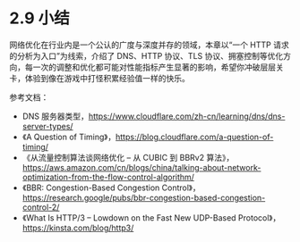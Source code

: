 # 2.9 小结


网络优化在行业内是一个公认的广度与深度并存的领域，本章以“一个 HTTP 请求的分析为入口”为线索，介绍了 DNS、HTTP 协议、TLS 协议、拥塞控制等优化方向，每一次的调整和优化都可能对性能指标产生显著的影响，希望你冲破层层关卡，体验到像在游戏中打怪积累经验值一样的快乐。


参考文档：
- DNS 服务器类型，https://www.cloudflare.com/zh-cn/learning/dns/dns-server-types/
- 《A Question of Timing》，https://blog.cloudflare.com/a-question-of-timing/
- 《从流量控制算法谈网络优化 – 从 CUBIC 到 BBRv2 算法》，https://aws.amazon.com/cn/blogs/china/talking-about-network-optimization-from-the-flow-control-algorithm/
- 《BBR: Congestion-Based Congestion Control》，https://research.google/pubs/bbr-congestion-based-congestion-control-2/
- 《What Is HTTP/3 – Lowdown on the Fast New UDP-Based Protocol》，https://kinsta.com/blog/http3/